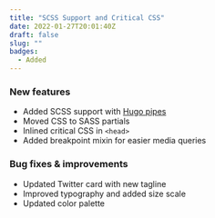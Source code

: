 ```yaml
---
title: "SCSS Support and Critical CSS"
date: 2022-01-27T20:01:40Z
draft: false
slug: ""
badges: 
  - Added
---
```


### New features

- Added SCSS support with [Hugo pipes](https://gohugo.io/hugo-pipes/scss-sass/)
- Moved CSS to SASS partials
- Inlined critical CSS in `<head>`
- Added breakpoint mixin for easier media queries


### Bug fixes & improvements

- Updated Twitter card with new tagline
- Improved typography and added size scale
- Updated color palette